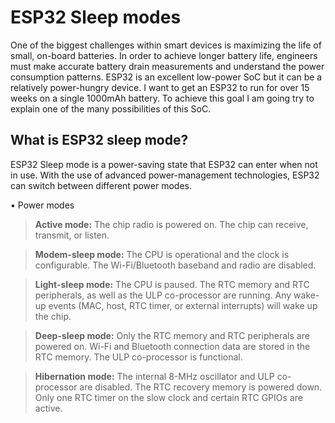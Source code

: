 # ESP32 Sleep modes

One of the biggest challenges within smart devices is maximizing the life of small, on-board batteries. In order to achieve longer battery life, engineers must make accurate battery drain measurements and understand the power consumption patterns. ESP32 is an excellent low-power SoC but it can be a relatively power-hungry device. I want to get an ESP32 to run for over 15 weeks on a single 1000mAh battery. To achieve this goal I am going try to explain one of the many possibilities of this SoC.

## What is ESP32 sleep mode?
ESP32 Sleep mode is a power-saving state that ESP32 can enter when not in use. With the use of advanced power-management technologies, ESP32 can switch between different power modes.

• Power modes
  > **Active mode:** The chip radio is powered on. The chip can receive, transmit, or listen.
  
  > **Modem-sleep mode:** The CPU is operational and the clock is configurable. The Wi-Fi/Bluetooth baseband and radio are disabled.
  
  > **Light-sleep mode:** The CPU is paused. The RTC memory and RTC peripherals, as well as the ULP co-processor are running.  Any wake-up events (MAC, host, RTC timer, or external interrupts) will wake up the chip.
  
  > **Deep-sleep mode:** Only the RTC memory and RTC peripherals are powered on. Wi-Fi and Bluetooth connection data are stored in the RTC memory. The ULP co-processor is functional.
  
  > **Hibernation mode:** The internal 8-MHz oscillator and ULP co-processor are disabled. The RTC recovery memory is powered down. Only one RTC timer on the slow clock and certain RTC GPIOs are active.
  

